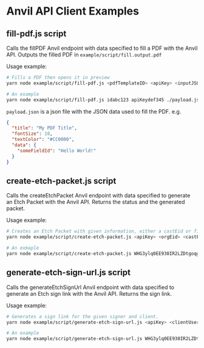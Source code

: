 # Anvil API Client Examples

## fill-pdf.js script

Calls the fillPDF Anvil endpoint with data specified to fill a PDF with the Anvil API. Outputs the filled PDF in `example/script/fill.output.pdf`

Usage example:

```sh
# Fills a PDF then opens it in preview
yarn node example/script/fill-pdf.js <pdfTemplateID> <apiKey> <inputJSONFile>

# An example
yarn node example/script/fill-pdf.js idabc123 apiKeydef345 ./payload.json && open example/script/fill.output.pdf
```

`payload.json` is a json file with the JSON data used to fill the PDF. e.g.

```json
{
  "title": "My PDF Title",
  "fontSize": 10,
  "textColor": "#CC0000",
  "data": {
    "someFieldId": "Hello World!"
  }
}
```

## create-etch-packet.js script

Calls the createEtchPacket Anvil endpoint with data specified to generate an Etch Packet with the Anvil API. Returns 
the status and the generated packet. 

Usage example:

```sh
# Creates an Etch Packet with given information, either a castEid or filename must be supplied
yarn node example/script/create-etch-packet.js <apiKey> <orgEid> <castEid> <filename>

# An exmaple
yarn node example/script/create-etch-packet.js WHG3ylq0EE930IR2LZDtgoqgl55M3TwQ YYM3dnCZuD3in6AjICsE 99u7QvvHr8hDQ4BW9GYv ../../../simple-anvil-finovate-non-qualified.pdf
```

## generate-etch-sign-url.js script

Calls the generateEtchSignUrl Anvil endpoint with data specified to generate an Etch sign link with the Anvil API. Returns the sign link.

Usage example:

```sh
# Generates a sign link for the given signer and client.
yarn node example/script/generate-etch-sign-url.js <apiKey> <clientUserId> <signerEid>

# An example
yarn node example/script/generate-etch-sign-url.js WHG3ylq0EE930IR2LZDtgoqgl55M3TwQ eBim2Vsv2GqCTJxpjTru ZTlbNhxP2lGkNFsNzcus
```
